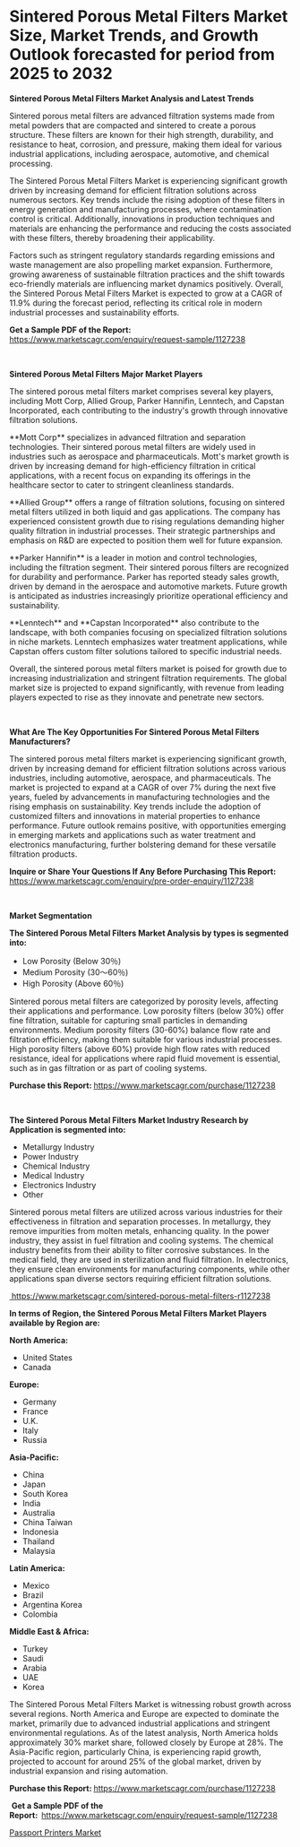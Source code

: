 <p><h1>Sintered Porous Metal Filters Market Size, Market Trends, and Growth Outlook forecasted for period from 2025 to 2032</h1></p><p><strong>Sintered Porous Metal Filters Market Analysis and Latest Trends</strong></p>
<p><p>Sintered porous metal filters are advanced filtration systems made from metal powders that are compacted and sintered to create a porous structure. These filters are known for their high strength, durability, and resistance to heat, corrosion, and pressure, making them ideal for various industrial applications, including aerospace, automotive, and chemical processing.</p><p>The Sintered Porous Metal Filters Market is experiencing significant growth driven by increasing demand for efficient filtration solutions across numerous sectors. Key trends include the rising adoption of these filters in energy generation and manufacturing processes, where contamination control is critical. Additionally, innovations in production techniques and materials are enhancing the performance and reducing the costs associated with these filters, thereby broadening their applicability. </p><p>Factors such as stringent regulatory standards regarding emissions and waste management are also propelling market expansion. Furthermore, growing awareness of sustainable filtration practices and the shift towards eco-friendly materials are influencing market dynamics positively. Overall, the Sintered Porous Metal Filters Market is expected to grow at a CAGR of 11.9% during the forecast period, reflecting its critical role in modern industrial processes and sustainability efforts.</p></p>
<p><strong>Get a Sample PDF of the Report:&nbsp;</strong> <a href="https://www.marketscagr.com/enquiry/request-sample/1127238?utm_campaign=2320&utm_medium=2&utm_source=Github&utm_content=ia&utm_term=21022025&utm_id=sintered-porous-metal-filters">https://www.marketscagr.com/enquiry/request-sample/1127238</a></p>
<p>&nbsp;</p>
<p><strong>Sintered Porous Metal Filters Major Market Players</strong></p>
<p><p>The sintered porous metal filters market comprises several key players, including Mott Corp, Allied Group, Parker Hannifin, Lenntech, and Capstan Incorporated, each contributing to the industry's growth through innovative filtration solutions.</p><p>**Mott Corp** specializes in advanced filtration and separation technologies. Their sintered porous metal filters are widely used in industries such as aerospace and pharmaceuticals. Mott's market growth is driven by increasing demand for high-efficiency filtration in critical applications, with a recent focus on expanding its offerings in the healthcare sector to cater to stringent cleanliness standards.</p><p>**Allied Group** offers a range of filtration solutions, focusing on sintered metal filters utilized in both liquid and gas applications. The company has experienced consistent growth due to rising regulations demanding higher quality filtration in industrial processes. Their strategic partnerships and emphasis on R&D are expected to position them well for future expansion.</p><p>**Parker Hannifin** is a leader in motion and control technologies, including the filtration segment. Their sintered porous filters are recognized for durability and performance. Parker has reported steady sales growth, driven by demand in the aerospace and automotive markets. Future growth is anticipated as industries increasingly prioritize operational efficiency and sustainability.</p><p>**Lenntech** and **Capstan Incorporated** also contribute to the landscape, with both companies focusing on specialized filtration solutions in niche markets. Lenntech emphasizes water treatment applications, while Capstan offers custom filter solutions tailored to specific industrial needs.</p><p>Overall, the sintered porous metal filters market is poised for growth due to increasing industrialization and stringent filtration requirements. The global market size is projected to expand significantly, with revenue from leading players expected to rise as they innovate and penetrate new sectors.</p></p>
<p>&nbsp;</p>
<p><strong>What Are The Key Opportunities For Sintered Porous Metal Filters Manufacturers?</strong></p>
<p><p>The sintered porous metal filters market is experiencing significant growth, driven by increasing demand for efficient filtration solutions across various industries, including automotive, aerospace, and pharmaceuticals. The market is projected to expand at a CAGR of over 7% during the next five years, fueled by advancements in manufacturing technologies and the rising emphasis on sustainability. Key trends include the adoption of customized filters and innovations in material properties to enhance performance. Future outlook remains positive, with opportunities emerging in emerging markets and applications such as water treatment and electronics manufacturing, further bolstering demand for these versatile filtration products.</p></p>
<p><strong>Inquire or Share Your Questions If Any Before Purchasing This Report:</strong> <a href="https://www.marketscagr.com/enquiry/pre-order-enquiry/1127238?utm_campaign=2320&utm_medium=2&utm_source=Github&utm_content=ia&utm_term=21022025&utm_id=sintered-porous-metal-filters">https://www.marketscagr.com/enquiry/pre-order-enquiry/1127238</a></p>
<p>&nbsp;</p>
<p><strong>Market Segmentation</strong></p>
<p><strong>The Sintered Porous Metal Filters Market Analysis by types is segmented into:</strong></p>
<p><ul><li>Low Porosity (Below 30％)</li><li>Medium Porosity (30～60％)</li><li>High Porosity (Above 60％)</li></ul></p>
<p><p>Sintered porous metal filters are categorized by porosity levels, affecting their applications and performance. Low porosity filters (below 30%) offer fine filtration, suitable for capturing small particles in demanding environments. Medium porosity filters (30-60%) balance flow rate and filtration efficiency, making them suitable for various industrial processes. High porosity filters (above 60%) provide high flow rates with reduced resistance, ideal for applications where rapid fluid movement is essential, such as in gas filtration or as part of cooling systems.</p></p>
<p><strong>Purchase this Report:&nbsp;</strong><a href="https://www.marketscagr.com/purchase/1127238?utm_campaign=2320&utm_medium=2&utm_source=Github&utm_content=ia&utm_term=21022025&utm_id=sintered-porous-metal-filters">https://www.marketscagr.com/purchase/1127238</a></p>
<p>&nbsp;</p>
<p><strong>The Sintered Porous Metal Filters Market Industry Research by Application is segmented into:</strong></p>
<p><ul><li>Metallurgy Industry</li><li>Power Industry</li><li>Chemical Industry</li><li>Medical Industry</li><li>Electronics Industry</li><li>Other</li></ul></p>
<p><p>Sintered porous metal filters are utilized across various industries for their effectiveness in filtration and separation processes. In metallurgy, they remove impurities from molten metals, enhancing quality. In the power industry, they assist in fuel filtration and cooling systems. The chemical industry benefits from their ability to filter corrosive substances. In the medical field, they are used in sterilization and fluid filtration. In electronics, they ensure clean environments for manufacturing components, while other applications span diverse sectors requiring efficient filtration solutions.</p></p>
<p><a href="https://www.marketscagr.com/sintered-porous-metal-filters-r1127238?utm_campaign=2320&utm_medium=2&utm_source=Github&utm_content=ia&utm_term=21022025&utm_id=sintered-porous-metal-filters">&nbsp;https://www.marketscagr.com/sintered-porous-metal-filters-r1127238</a></p>
<p><strong>In terms of Region, the Sintered Porous Metal Filters Market Players available by Region are:</strong></p>
<p>
    <p> <strong> North America: </strong>
        <ul>
            <li>United States</li>
            <li>Canada</li>
        </ul>
        </p> 
    <p> <strong> Europe: </strong>
        <ul>
            <li>Germany</li>
            <li>France</li>
            <li>U.K.</li>
            <li>Italy</li>
            <li>Russia</li>
        </ul>
        </p> 
    <p> <strong> Asia-Pacific: </strong>
        <ul>
            <li>China</li>
            <li>Japan</li>
            <li>South Korea</li>
            <li>India</li>
            <li>Australia</li>
            <li>China Taiwan</li>
            <li>Indonesia</li>
            <li>Thailand</li>
            <li>Malaysia</li>
        </ul>
        </p> 
    <p> <strong> Latin America: </strong>
        <ul>
            <li>Mexico</li>
            <li>Brazil</li>
            <li>Argentina Korea</li>
            <li>Colombia</li>
        </ul>
        </p> 
    <p> <strong> Middle East & Africa: </strong>
        <ul>
            <li>Turkey</li>
            <li>Saudi</li>
            <li>Arabia</li>
            <li>UAE</li>
            <li>Korea</li>
        </ul>
    </p>
    </p>
<p><p>The Sintered Porous Metal Filters Market is witnessing robust growth across several regions. North America and Europe are expected to dominate the market, primarily due to advanced industrial applications and stringent environmental regulations. As of the latest analysis, North America holds approximately 30% market share, followed closely by Europe at 28%. The Asia-Pacific region, particularly China, is experiencing rapid growth, projected to account for around 25% of the global market, driven by industrial expansion and rising automation.</p></p>
<p><strong>Purchase this Report: </strong><a href="https://www.marketscagr.com/purchase/1127238?utm_campaign=2320&utm_medium=2&utm_source=Github&utm_content=ia&utm_term=21022025&utm_id=sintered-porous-metal-filters">https://www.marketscagr.com/purchase/1127238</a></p>
<p>&nbsp;<strong>Get a Sample PDF of the Report:&nbsp;&nbsp;</strong><a href="https://www.marketscagr.com/enquiry/request-sample/1127238?utm_campaign=2320&utm_medium=2&utm_source=Github&utm_content=ia&utm_term=21022025&utm_id=sintered-porous-metal-filters">https://www.marketscagr.com/enquiry/request-sample/1127238</a></p>
<p><strong></strong></p>
<p><p><a href="https://github.com/dierdrecrichton210/Market-Research-Report-List-1/blob/main/passport-printers-market.md?utm_campaign=2320&utm_medium=2&utm_source=Github&utm_content=ia&utm_term=21022025&utm_id=sintered-porous-metal-filters">Passport Printers Market</a></p></p>